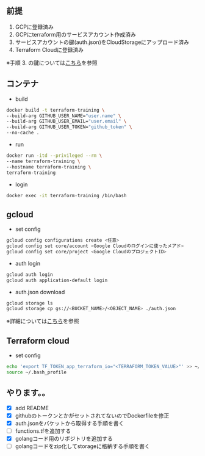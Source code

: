 ## 前提
1. GCPに登録済み
2. GCPにterraform用のサービスアカウント作成済み
3. サービスアカウントの鍵(auth.json)をCloudStorageにアップロード済み 
4. Terraform Cloudに登録済み

※手順 3. の鍵については[こちら](https://qiita.com/donko_/items/6289bb31fecfce2cda79#%E3%82%B5%E3%83%BC%E3%83%93%E3%82%B9%E3%82%A2%E3%82%AB%E3%82%A6%E3%83%B3%E3%83%88%E3%81%AE%E4%BD%9C%E6%88%90%E6%96%B9%E6%B3%95%E3%81%A8json%E3%81%AE%E5%85%A5%E6%89%8B%E6%96%B9%E6%B3%95%E3%81%AB%E3%81%A4%E3%81%84%E3%81%A61)を参照

## コンテナ
* build
``` bash
docker build -t terraform-training \
--build-arg GITHUB_USER_NAME="user.name" \
--build-arg GITHUB_USER_EMAIL="user.email" \
--build-arg GITHUB_USER_TOKEN="github_token" \
--no-cache .
```

* run
``` bash
docker run -itd --privileged --rm \
--name terraform-training \
--hostname terraform-training \
terraform-training
```

* login
``` bash
docker exec -it terraform-training /bin/bash
```

## gcloud
* set config
``` bash
gcloud config configurations create <任意>
gcloud config set core/account <Google Cloudのログインに使ったメアド>
gcloud config set core/project <Google CloudのプロジェクトID>
```

* auth login
``` bash
gcloud auth login
gcloud auth application-default login

```
* auth.json download
``` bash
gcloud storage ls
gcloud storage cp gs://<BUCKET_NAME>/<OBJECT_NAME> ./auth.json
```
※詳細については[こちら](https://zenn.dev/waddy/articles/terraform-google-cloud)を参照

## Terraform cloud
* set config
``` bash
echo 'export TF_TOKEN_app_terraform_io="<TERRAFORM_TOKEN_VALUE>"' >> ~/.bash_profile
source ~/.bash_profile
```

## やります。。
- [x] add README
- [x] githubのトークンとかがセットされてないのでDockerfileを修正
- [x] auth.jsonをバケットから取得する手順を書く
- [ ] functions.tfを追加する
- [x] golangコード用のリポジトリを追加する
- [ ] golangコードをzip化してstorageに格納する手順を書く

